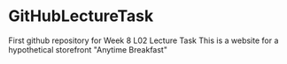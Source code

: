 # GitHubLectureTask
First github repository for Week 8 L02 Lecture Task
This is a website for a hypothetical storefront "Anytime Breakfast"
